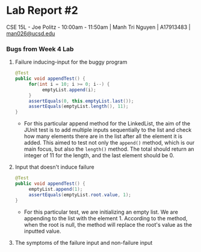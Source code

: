 # Lab Report #2
CSE 15L - Joe Politz - 10:00am - 11:50am | Manh Tri Nguyen | A17913483 | man026@ucsd.edu
### Bugs from Week 4 Lab
1. Failure inducing-input for the buggy program
     ```java
     @Test
     public void appendTest() {
          for(int i = 10; i >= 0; i--) {
               emptyList.append(i);
          }
          assertEquals(0, this.emptyList.last());
          assertEquals(emptyList.length(), 11);
     }
     ```
     - For this particular append method for the LinkedList, the aim of the JUnit test is to add multiple inputs sequentially to the list and check how many elements there are in the list after all the element it is added. This aimed to test not only the `append()` method, which is our main focus, but also the `length()` method. The total should return an integer of 11 for the length, and the last element should be 0.

2. Input that doesn't induce failure
     ```java
     @Test
     public void appendTest() {
          emptyList.append(1);
          assertEquals(emptyList.root.value, 1);
     }
     ```
     - For this particular test, we are initializing an empty list. We are appending to the list with the element 1. According to the method, when the root is null, the method will replace the root's value as the inputted value.

3. The symptoms of the failure input and non-failure input
   ```java
   ```
